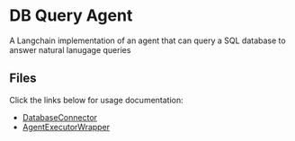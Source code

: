 # DB Query Agent
A Langchain implementation of an agent that can query a SQL database to answer natural lanugage queries

## Files
Click the links below for usage documentation:

- [DatabaseConnector](docs/agent_tools.md)
- [AgentExecutorWrapper](docs/agent.md)

